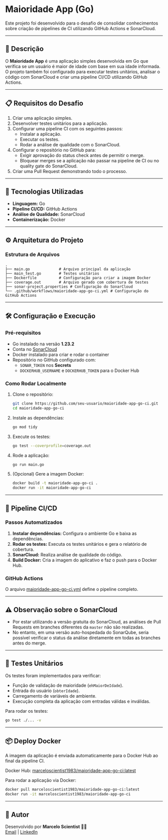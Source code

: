 # Maioridade App (Go)

Este projeto foi desenvolvido para o desafio de consolidar conhecimentos sobre criação de pipelines de CI utilizando GitHub Actions e SonarCloud.

---

## 📝 Descrição

O **Maioridade App** é uma aplicação simples desenvolvida em Go que verifica se um usuário é maior de idade com base em sua idade informada. O projeto também foi configurado para executar testes unitários, analisar o código com SonarCloud e criar uma pipeline CI/CD utilizando GitHub Actions.

---

## 📋 Requisitos do Desafio

1. Criar uma aplicação simples.
2. Desenvolver testes unitários para a aplicação.
3. Configurar uma pipeline CI com os seguintes passos:
   - Instalar a aplicação.
   - Executar os testes.
   - Rodar a análise de qualidade com o SonarCloud.
4. Configurar o repositório no GitHub para:
   - Exigir aprovação do status check antes de permitir o merge.
   - Bloquear merges se a aplicação não passar na pipeline de CI ou no quality gate do SonarCloud.
5. Criar uma Pull Request demonstrando todo o processo.

---

## 🚀 Tecnologias Utilizadas

- **Linguagem:** Go
- **Pipeline CI/CD:** GitHub Actions
- **Análise de Qualidade:** SonarCloud
- **Containerização:** Docker

---

## ⚙️ Arquitetura do Projeto

### Estrutura de Arquivos

```plaintext
.
├── main.go             # Arquivo principal da aplicação
├── main_test.go        # Testes unitários
├── Dockerfile          # Configuração para criar a imagem Docker
├── coverage.out        # Arquivo gerado com cobertura de testes
├── sonar-project.properties # Configuração do SonarCloud
└── .github/workflows/maioridade-app-go-ci.yml # Configuração do GitHub Actions
```

---

## 🛠️ Configuração e Execução

### Pré-requisitos

- Go instalado na versão **1.23.2**
- Conta no [SonarCloud](https://sonarcloud.io/)
- Docker instalado para criar e rodar o container
- Repositório no GitHub configurado com:
  - `SONAR_TOKEN` nos **Secrets**
  - `DOCKERHUB_USERNAME` e `DOCKERHUB_TOKEN` para o Docker Hub

### Como Rodar Localmente

1. Clone o repositório:
   ```bash
   git clone https://github.com/seu-usuario/maioridade-app-go-ci.git
   cd maioridade-app-go-ci
   ```

2. Instale as dependências:
   ```bash
   go mod tidy
   ```

3. Execute os testes:
   ```bash
   go test --coverprofile=coverage.out
   ```

4. Rode a aplicação:
   ```bash
   go run main.go
   ```

5. (Opcional) Gere a imagem Docker:
   ```bash
   docker build -t maioridade-app-go-ci .
   docker run -it maioridade-app-go-ci
   ```

---

## 🌟 Pipeline CI/CD

### Passos Automatizados

1. **Instalar dependências:** Configura o ambiente Go e baixa as dependências.
2. **Rodar os testes:** Executa os testes unitários e gera o relatório de cobertura.
3. **SonarCloud:** Realiza análise de qualidade do código.
4. **Build Docker:** Cria a imagem do aplicativo e faz o push para o Docker Hub.

### GitHub Actions

O arquivo [maioridade-app-go-ci.yml](https://github.com/marceloscientist/maioridade-app-go-ci/blob/develop/.github/workflows/ci.yml) define o pipeline completo.

---

## ⚠️ Observação sobre o SonarCloud

- Por estar utilizando a versão gratuita do SonarCloud, as análises de Pull Requests em branches diferentes da `master` não são realizadas.
- No entanto, em uma versão auto-hospedada do SonarQube, seria possível verificar o status da análise diretamente em todas as branches antes do merge.

---

## 🧪 Testes Unitários

Os testes foram implementados para verificar:

- Função de validação de maioridade (`ehMaiorDeIdade`).
- Entrada do usuário (`obterIdade`).
- Carregamento de variáveis de ambiente.
- Execução completa da aplicação com entradas válidas e inválidas.

Para rodar os testes:
```bash
go test ./... -v
```

---

## 📦 Deploy Docker

A imagem da aplicação é enviada automaticamente para o Docker Hub ao final da pipeline CI.

Docker Hub: [marceloscientist1983/maioridade-app-go-ci:latest](https://hub.docker.com/r/marceloscientist1983/maioridade-app-go-ci)

Para rodar a aplicação via Docker:
```bash
docker pull marceloscientist1983/maioridade-app-go-ci:latest
docker run -it marceloscientist1983/maioridade-app-go-ci
```

---

## 📌 Autor

Desenvolvido por **Marcelo Scientist** 👨‍💻  
[Email](https://github.com/marceloscientist) | [LinkedIn](https://linkedin.com/in/marcelo-carvalho-developer/)
